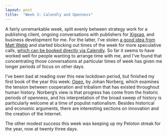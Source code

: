 ```yaml
---
layout: post
title:  "Week 3: Calendly and Openness"
---
```


A fairly unremarkable week, split evenly between strategy work for a publishing client, ongoing conversations with publishers for <a href=“https://www.xigxag.co.uk”>Xigxag</a>, and business development for me. For the latter, I’ve stolen <a href="http://interconnected.org/home/2020/09/24/unoffice\_hours]">a good idea from Matt Webb</a> and started blocking out times of the week for more speculative calls, <a href="https://calendly.com/outsidecontext">which can be booked directly via Calendly</a>. So far it seems to have worked well for people wanting to arrange time with me, and I’ve found that concentrating those conversations at particular times of week has given me longer periods of focus on other days.  

I’ve been bad at reading over this new lockdown period, but finished my first book of the year this week: <a href="https://amzn.to/3sRT9LJ">Open</a>, by Johan Norberg, which examines the tension between cooperation and tribalism that has existed throughout human history. Norberg’s view is that progress has come from the historic periods of openness, and his interpretation of the broad sweep of history is particularly welcome at a time of populist nationalism. Besides historical and economic arguments, there are interesting sections on innovation and the creation of the Internet. 

The other modest success this week was keeping up my Peloton streak for the year, now at twenty three days. 


